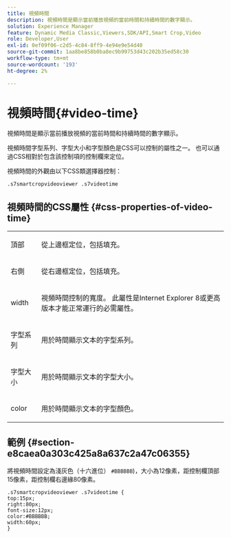 ```yaml
---
title: 視頻時間
description: 視頻時間是顯示當前播放視頻的當前時間和持續時間的數字顯示。
solution: Experience Manager
feature: Dynamic Media Classic,Viewers,SDK/API,Smart Crop,Video
role: Developer,User
exl-id: 0ef09f06-c2d5-4c84-8ff9-4e94e9e54d40
source-git-commit: 1aa8be858b0ba8ec9b99753d43c202b35ed58c30
workflow-type: tm+mt
source-wordcount: '193'
ht-degree: 2%

---
```


# 視頻時間{#video-time}

視頻時間是顯示當前播放視頻的當前時間和持續時間的數字顯示。

<!--<a id="section_061E550C1C1D4DB2BD663A898895B38C"></a>-->

視頻時間字型系列、字型大小和字型顏色是CSS可以控制的屬性之一。 也可以通過CSS相對於包含該控制項的控制欄來定位。

視頻時間的外觀由以下CSS類選擇器控制：

```
.s7smartcropvideoviewer .s7videotime
```

## 視頻時間的CSS屬性 {#css-properties-of-video-time}

<table id="table_C48C56E696304C9BAFEE71BA9EA9A174"> 
 <tbody> 
  <tr> 
   <td colname="col1"> <p> <span class="codeph"> 頂部 </span> </p> </td> 
   <td colname="col2"> <p>從上邊框定位，包括填充。 </p> </td> 
  </tr> 
  <tr> 
   <td colname="col1"> <p> <span class="codeph"> 右側 </span> </p> </td> 
   <td colname="col2"> <p>從右邊框定位，包括填充。 </p> </td> 
  </tr> 
  <tr> 
   <td colname="col1"> <p> <span class="codeph"> width </span> </p> </td> 
   <td colname="col2"> <p> 視頻時間控制的寬度。 此屬性是Internet Explorer 8或更高版本才能正常運行的必需屬性。 </p> </td> 
  </tr> 
  <tr> 
   <td colname="col1"> <p> <span class="codeph"> 字型系列 </span> </p> </td> 
   <td colname="col2"> <p>用於時間顯示文本的字型系列。 </p> </td> 
  </tr> 
  <tr> 
   <td colname="col1"> <p> <span class="codeph"> 字型大小 </span> </p> </td> 
   <td colname="col2"> <p>用於時間顯示文本的字型大小。 </p> </td> 
  </tr> 
  <tr> 
   <td colname="col1"> <p> <span class="codeph"> color </span> </p> </td> 
   <td colname="col2"> <p>用於時間顯示文本的字型顏色。 </p> </td> 
  </tr> 
 </tbody> 
</table>

## 範例 {#section-e8caea0a303c425a8a637c2a47c06355}

將視頻時間設定為淺灰色（十六進位） `#BBBBBB`)，大小為12像素，距控制欄頂部15像素，距控制欄右邊緣80像素。

```
.s7smartcropvideoviewer .s7videotime { 
top:15px; 
right:80px; 
font-size:12px; 
color:#BBBBBB; 
width:60px;  
}
```
